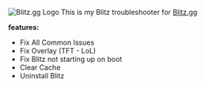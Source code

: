 ![Blitz.gg Logo](https://i.imgur.com/q7t8fzT.png)
This is my Blitz troubleshooter for [Blitz.gg](https://blitz.gg/)

**features:**
- Fix All Common Issues
- Fix Overlay (TFT - LoL)
- Fix Blitz not starting up on boot
- Clear Cache
- Uninstall Blitz